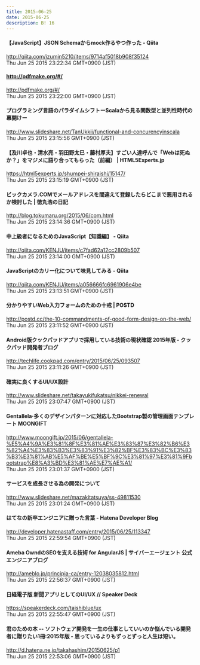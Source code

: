 ```yaml
---
title: 2015-06-25
date: 2015-06-25
description: B! 16
---
```


#### 【JavaScript】JSON Schemaからmock作るやつ作った - Qiita
http://qiita.com/izumin5210/items/9714af5018b908f35124<br>
Thu Jun 25 2015 23:22:34 GMT+0900 (JST)<br>


#### http://pdfmake.org/#/
http://pdfmake.org/#/<br>
Thu Jun 25 2015 23:22:00 GMT+0900 (JST)<br>


#### プログラミング言語のパラダイムシフトーScalaから見る関数型と並列性時代の幕開けー
http://www.slideshare.net/TanUkkii/functional-and-concurencyinscala<br>
Thu Jun 25 2015 23:15:56 GMT+0900 (JST)<br>


#### 【及川卓也・清水亮・羽田野太巳・藤村厚夫】すごい人達呼んで「Webは死ぬか？」をマジメに語り合ってもらった（前編） | HTML5Experts.jp
https://html5experts.jp/shumpei-shiraishi/15147/<br>
Thu Jun 25 2015 23:15:19 GMT+0900 (JST)<br>


#### ビックカメラ.COMでメールアドレスを間違えて登録したらどこまで悪用されるか検討した | 徳丸浩の日記
http://blog.tokumaru.org/2015/06/com.html<br>
Thu Jun 25 2015 23:14:36 GMT+0900 (JST)<br>


#### 中上級者になるためのJavaScript【知識編】 - Qiita
http://qiita.com/KENJU/items/c7fad62a12cc2809b507<br>
Thu Jun 25 2015 23:14:00 GMT+0900 (JST)<br>


#### JavaScriptのカリー化について味見してみる - Qiita
http://qiita.com/KENJU/items/a056666fc6961906e4be<br>
Thu Jun 25 2015 23:13:51 GMT+0900 (JST)<br>


#### 分かりやすいWeb入力フォームのための十戒 | POSTD
http://postd.cc/the-10-commandments-of-good-form-design-on-the-web/<br>
Thu Jun 25 2015 23:11:52 GMT+0900 (JST)<br>


#### Android版クックパッドアプリで採用している技術の現状確認 2015年版 - クックパッド開発者ブログ
http://techlife.cookpad.com/entry/2015/06/25/093507<br>
Thu Jun 25 2015 23:11:26 GMT+0900 (JST)<br>


#### 確実に良くするUI/UX設計
http://www.slideshare.net/takayukifukatsu/nikkei-renewal<br>
Thu Jun 25 2015 23:07:47 GMT+0900 (JST)<br>


#### Gentallela·多くのデザインパターンに対応したBootstrap製の管理画面テンプレート MOONGIFT
http://www.moongift.jp/2015/06/gentallela-%E5%A4%9A%E3%81%8F%E3%81%AE%E3%83%87%E3%82%B6%E3%82%A4%E3%83%B3%E3%83%91%E3%82%BF%E3%83%BC%E3%83%B3%E3%81%AB%E5%AF%BE%E5%BF%9C%E3%81%97%E3%81%9Fbootstrap%E8%A3%BD%E3%81%AE%E7%AE%A1/<br>
Thu Jun 25 2015 23:01:37 GMT+0900 (JST)<br>


#### サービスを成長させる為の開発について
http://www.slideshare.net/mazakitatsuya/ss-49811530<br>
Thu Jun 25 2015 23:01:24 GMT+0900 (JST)<br>


#### はてなの新卒エンジニアに贈った言葉 - Hatena Developer Blog
http://developer.hatenastaff.com/entry/2015/06/25/113347<br>
Thu Jun 25 2015 22:59:54 GMT+0900 (JST)<br>


#### Ameba OwndのSEOを支える技術 for AngularJS | サイバーエージェント 公式エンジニアブログ
http://ameblo.jp/principia-ca/entry-12038035812.html<br>
Thu Jun 25 2015 22:56:37 GMT+0900 (JST)<br>


#### 日経電子版 新聞アプリとしてのUI/UX // Speaker Deck
https://speakerdeck.com/taishiblue/ux<br>
Thu Jun 25 2015 22:55:47 GMT+0900 (JST)<br>


####  君のための本 -- ソフトウェア開発を一生の仕事としていいのか悩んでいる開発者に贈りたい1冊:2015年版 - 思っているよりもずっとずっと人生は短い。
http://d.hatena.ne.jp/takahashim/20150625/p1<br>
Thu Jun 25 2015 22:53:06 GMT+0900 (JST)<br>


